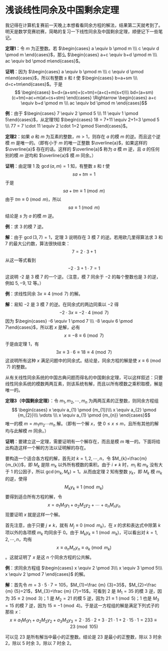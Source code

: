 # 浅谈线性同余及中国剩余定理


我记得在计算机复赛前一天晚上本想看看同余方程的解法，结果第二天就考到了。明天是数学竞赛初赛，简略的复习一下线性同余及中国剩余定理，顺便记下一些笔记。

**定理1**：令 $m$ 为正整数。若 $\begin{cases} a \equiv b \pmod m \\\ c \equiv d \pmod m \end{cases}$，那么 $\begin{cases} a+c \equiv b+d \pmod m \\\ ac \equiv bd \pmod m\end{cases}$。

**证明**：因为 $\begin{cases} a \equiv b \pmod m \\\ c \equiv d \pmod m\end{cases}$，所以有整数 $s$ 和 $t$ 使 $\begin{cases} b=a+sm \\\ d=c+tm\end{cases}$。于是 $$ \begin{cases} b+d=(a+sm)+(c+tm)=(a+c)+m(s+t)\\\ bd=(a+sm)(c+tm)=ac+m(at+cs+stm) \end{cases} \Rightarrow \begin{cases} a+c \equiv b+d \pmod m \\\ ac \equiv bd \pmod m \end{cases}$$

**例**：由于 $\begin{cases} 7 \equiv 2 \pmod 5 \\\ 11 \equiv 1 \pmod 5\end{cases}$，从定理1知 $\begin{cases} 18 = 7+11 \equiv 2+1=3 \pmod 5 \\\ 77 = 7 \cdot 11 \equiv 2 \cdot 1=2 \pmod 5\end{cases}$。

**定理2**：如果 $a$ 和 $m$ 为互素的整数，$m > 1$，则存在 $a$ 的模 $m$ 的逆。而且这个逆模 $m$ 是唯一的。（即有小于 $m$ 的唯一正整数 $\overline{a}$，如果这样的 $\overline{a}$ 存在的话。这样的 $\overline{a}$ 称为 $a$ 模 $m$ 逆，且 $a$ 的任何别的模 $m$ 逆均和 $\overline{a}$ 模 $m$ 同余。）

**证明**：由定理 1 及 $\gcd \left ( a,m \right )=1$ 知，有整数 $s$ 和 $t$ 使 $$sa+tm=1$$ 于是 $$sa+tm \equiv 1 \pmod m$$ 由于 $tm \equiv 0 \pmod m$，所以 $$sa \equiv 1 \pmod m$$ 结论是 $s$ 为 $a$ 的模 $m$ 逆。

**例**：求 $3$ 的模 $7$ 逆。

**解**：由于 $\gcd \left ( 3,7 \right )=1$，定理 3 说明存在 $3$ 模 $7$ 的逆。若用欧几里得算法求 $3$ 和 $7$ 的最大公约数，算法很快结束：$$7=2 \cdot 3 + 1$$ 从这一等式看到 $$-2 \cdot 3 + 1 \cdot 7=1$$ 这说明 -2 是 3 模 7 的一个逆。（注意，模 $7$ 同余于 $-2$ 的每个整数也是 $3$ 的逆，例如 $5,-9,12$ 等。）

**例**：求线性同余 $3x \equiv 4 \pmod 7$ 的解。

**解**：易知 $-2$ 是 $3$ 模 $7$ 的逆。在同余式的两边同乘以 $-2$ 得 $$-2 \cdot 3x \equiv -2 \cdot 4 \pmod 7$$ 因为 $\begin{cases} -6 \equiv 1 \pmod 7 \\\ -8 \equiv 6 \pmod 7\end{cases}$，所以若 $x$ 是解，必有 $$x \equiv -8 \equiv 6 \pmod 7$$ 于是由定理 1，有 $$3x \equiv 3 \cdot 6 \equiv 18 \equiv 4 \pmod 7 $$ 这说明所有这种 $x$ 满足问题中的同余式。结论是，同余方程的解是使 $x \equiv 6 \pmod 7$ 的整数。

从有关线性同余系统的中国古典问题而得名的中国剩余定理，可以这样叙述：只要线性同余系统的模数两两互素，则该系统有解，而且以所有模数之乘积取模，解是唯一的。

**定理3（中国剩余定理）**：令 $m_{1},m_{2},\cdots,m_{n}$ 为两两互素的正整数，则同余方程组 $$ \begin{cases} x \equiv a_{1} \pmod {m_{1}}\\\ x \equiv a_{2} \pmod {m_{2}}\\\ \vdots \\\ x \equiv a_{1} \pmod {m_{n}} \end{cases}$$ 唯一的模 $m=m_{1}m_{2} \cdots m_{n}$ 解。（即有一个解 $x$，使 $0 \leq x \leq m$，且所有其他的解均与此解模 $m$ 同余。）

**证明**：要建立这一定理，需要证明有一个解存在，而且是模 $m$ 唯一的。下面将给出构造这样一个解的方法以证明解的存在。

要构造一个适合各方程的解，首先对 $k=1,2, \cdots ,n$，令 $M_{k}=\frac{m}{m_{k}}$，即 $M_{k}$ 是除 $m_{k}$ 以外所有模数的乘积。由于 $i \neq k$ 时，$m_{i}$ 和 $m_{k}$ 没有大于 1 的公因子，所以 $\gcd \left ( m_{k},M_{k} \right )=1$。从而由定理 2 知有整数 $y_{k}$，即 $M_{k}$ 模 $m_{k}$ 的逆，使得 $$M_{k}y_{k} \equiv 1 \pmod {m_{k}}$$ 要得到适合所有方程的解，令 $$x=a_{1}M_{1}y_{1}+a_{2}M_{2}y_{2}+\cdots+a_{n}M_{n}y_{n}$$ 现要证明 $x$ 就是这样一个解。

首先注意，由于只要 $j \neq k$，就有 $M_{j} \equiv 0 \pmod {m_{k}}$，在 $x$ 的求和表达式中除第 $k$ 项以外的各项模 $m_{k}$ 均同余于 $0$。由于 $M_{k}y_{k} \equiv 1 \pmod {m_{k}}$，可以看出对 $k=1,2, \cdots ,n$，均有 $$x \equiv a_{n}M_{n}y_{n} \equiv a_{k} \pmod {m_{k}}$$。这就证明了 $x$ 是这 $n$ 个同余方程的公共解。

**例**：求同余方程组 $\begin{cases} x \equiv 2 \pmod 3\\\ x \equiv 3 \pmod 5\\\ x \equiv 2 \pmod 7 \end{cases}$ 的解。

**解**：首先令 $m=3 \cdot 5 \cdot 7=105$，$M_{1}=\frac {m} {3}=35$，$M_{2}=\frac {m} {5}=21$，$M_{3}=\frac {m} {7}=15$。可看到 $2$ 是 $M_{1}=35$ 的模 $3$ 逆，因为 $35 \equiv 2 \pmod 3$；$1$ 是 $M_{2}=21$ 的模 $5$ 逆，因为 $21 \equiv 1 \pmod 5$；$1$ 也是 $M_{3}=15$ 的模 $7$ 逆，因为 $15 \equiv -1 \pmod 4$。于是这一方程组的解是满足下列式子的那些 $x$： $$ x \equiv a_{1}M_{1}y_{1}+a_{2}M_{2}y_{2}+a_{3}M_{3}y_{3}=2 \cdot 35 \cdot 2 + 3 \cdot 21 \cdot 1 + 2 \cdot 15 \cdot 1=233 \equiv 23 \pmod {105} $$

可以见 $23$ 是所有解当中最小的正整数。结论是 $23$ 是最小的正整数，除以 $3$ 时余 $2$，除以 $5$ 时余 $3$，除以 $7$ 时余 $2$。
